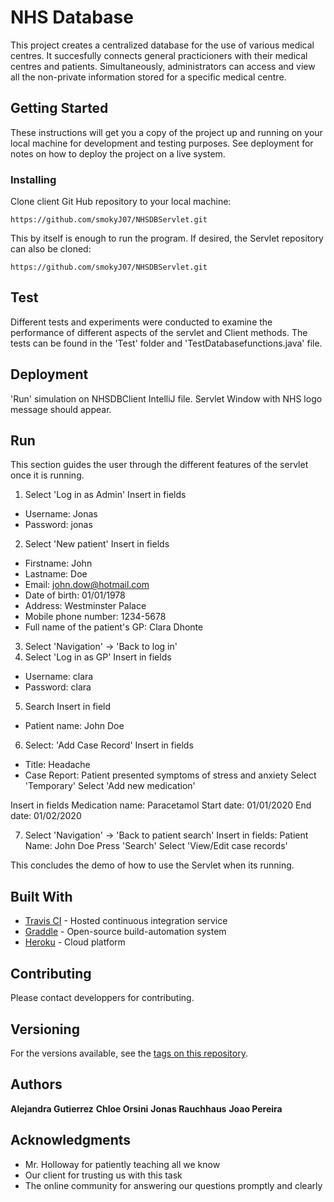# NHS Database 

This project creates a centralized database for the use of various medical centres. It succesfully connects general practicioners with their medical centres and patients. Simultaneously, administrators can access and view all the non-private information stored for a specific medical centre. 

## Getting Started

These instructions will get you a copy of the project up and running on your local machine for development and testing purposes. See deployment for notes on how to deploy the project on a live system.

### Installing

Clone client Git Hub repository to your local machine:

```
https://github.com/smokyJ07/NHSDBServlet.git
```
This by itself is enough to run the program. If desired, the Servlet repository can also be cloned:
```
https://github.com/smokyJ07/NHSDBServlet.git
```
## Test

Different tests and experiments were conducted to examine the performance of different aspects of the servlet and Client methods. 
The tests can be found in the 'Test' folder and 'TestDatabasefunctions.java' file.

## Deployment

'Run' simulation on NHSDBClient IntelliJ file.
Servlet Window with NHS logo message should appear.

## Run
This section guides the user through the different features of the servlet once it is running. 


1. Select 'Log in as Admin'
Insert in fields
- Username: Jonas
- Password: jonas

2. Select 'New patient'
Insert in fields
- Firstname: John
- Lastname: Doe
- Email: john.dow@hotmail.com
- Date of birth: 01/01/1978
- Address: Westminster Palace
- Mobile phone number: 1234-5678
- Full name of the patient's GP: Clara Dhonte

3. Select 'Navigation' -> 'Back to log in'
4. Select 'Log in as GP'
Insert in fields
- Username: clara
- Password: clara

5. Search 
Insert in field
- Patient name: John Doe

6. Select: 'Add Case Record'
Insert in fields
- Title: Headache
- Case Report: Patient presented symptoms of stress and anxiety
Select 'Temporary'
Select 'Add new medication'

Insert in fields
Medication name: Paracetamol
Start date: 01/01/2020
End date: 01/02/2020

7. Select 'Navigation' -> 'Back to patient search'
Insert in fields: 
Patient Name: John Doe
Press 'Search'
Select 'View/Edit case records'

This concludes the demo of how to use the Servlet when its running. 

## Built With

* [Travis CI](https://travis-ci.com/plans) - Hosted continuous integration service
* [Graddle](https://gradle.org/) - Open-source build-automation system
* [Heroku](www.heroku.com/what) - Cloud platform 

## Contributing

Please contact developpers for contributing. 

## Versioning

For the versions available, see the [tags on this repository](https://github.com/your/project/tags). 

## Authors

**Alejandra Gutierrez** 
**Chloe Orsini** 
**Jonas Rauchhaus** 
**Joao Pereira** 

## Acknowledgments

* Mr. Holloway for patiently teaching all we know
* Our client for trusting us with this task
* The online community for answering our questions promptly and clearly 

